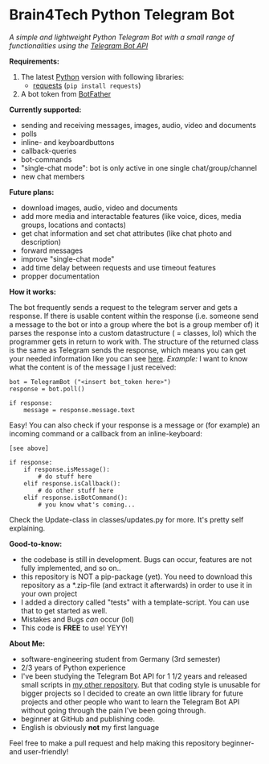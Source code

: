 # Brain4Tech Python Telegram Bot
*A simple and lightweight Python Telegram Bot with a small range of functionalities using the [Telegram Bot API](https://core.telegram.org/bots/api)*

**Requirements:**

1. The latest [Python](https://www.python.org/downloads/) version with following libraries:
	 - [requests](https://pypi.org/project/requests/) (`pip install requests`)
2. A bot token from [BotFather](https://core.telegram.org/bots#6-botfather)


**Currently supported:**

 - sending and receiving messages, images, audio, video and documents
 - polls
 - inline- and keyboardbuttons
 - callback-queries
 - bot-commands
 - "single-chat mode": bot is only active in one single chat/group/channel
 - new chat members


**Future plans:**

 - download images, audio, video and documents
 - add more media and interactable features (like voice, dices, media groups, locations and contacts)
 - get chat information and set chat attributes (like chat photo and description)
 - forward messages
 - improve "single-chat mode"
 - add time delay between requests and use timeout features
 - propper documentation


**How it works:**

The bot frequently sends a request to the telegram server and gets a response. If there is usable content within the response (i.e. someone send a message to the bot or into a group where the bot is a group member of) it parses the response into a custom datastructure ( = classes, lol) which the programmer gets in return to work with. The structure of the returned class is the same as Telegram sends the response, which means you can get your needed information like you can see [here](https://core.telegram.org/bots/api#update).
*Example:* I want to know what the content is of the message I just received:

    bot = TelegramBot ("<insert bot_token here>")
    response = bot.poll()
    
    if response:    
	    message = response.message.text

Easy! You can also check if your response is a message or (for example) an incoming command or a callback from an inline-keyboard:

    [see above]
    
    if response:    
	    if response.isMessage():
		    # do stuff here
		elif response.isCallback():
			# do other stuff here
		elif response.isBotCommand():
			# you know what's coming...

Check the Update-class in classes/updates.py for more. It's pretty self explaining.


**Good-to-know:**

 - the codebase is still in development. Bugs can occur, features are not fully implemented, and so on..
 - this repository is NOT a pip-package (yet). You need to download this repository as a *.zip-file (and extract it afterwards) in order to use it in your own project
 - I added a directory called "tests" with a template-script. You can use that to get started as well.
 - Mistakes and Bugs *can* occur (lol)
 - This code is **FREE** to use! YEYY!


**About Me:**

 - software-engineering student from Germany (3rd semester)
 - 2/3 years of Python experience
 - I've been studying the Telegram Bot API for 1 1/2 years and released small scripts in [my other repository](https://github.com/brain4tech/telegram-bot-api-scripts). But that coding style is unusable for bigger projects so I decided to create an own little library for future projects and other people who want to learn the Telegram Bot API without going through the pain I've been going through.
 - beginner at GitHub and publishing code.
 - English is obviously **not** my first language


Feel free to make a pull request and help making this repository beginner- and user-friendly!
